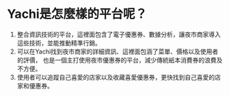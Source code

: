 # Yachi是怎麼樣的平台呢？
1.  整合資訊技術的平台，這裡面包含了電子優惠券、數據分析，讓夜市商家導入這些技術，並能推動精準行銷。
2.  可以在Yachi找到夜市商家的詳細資訊、這裡面包涵了菜單、價格以及使用者的評價，
也是一個主打使用夜市優惠券的平台，減少傳統紙本消費券的浪費及不方便。
3. 使用者可以追蹤自己喜愛的店家以及收藏喜愛優惠券，更快找到自己喜愛的店家和優惠券。

